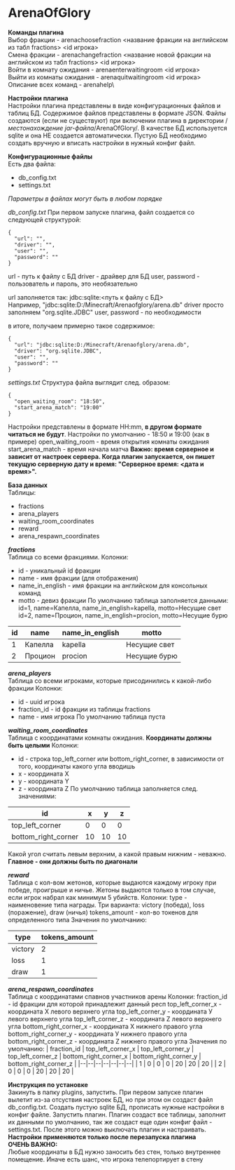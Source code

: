 

# ArenaOfGlory

**Команды плагина**\
Выбор фракции - arenachoosefraction <название фракции на английском из табл fractions> <id игрока>\
Смена фракции - arenachangefraction <название новой фракции на английском из табл fractions> <id игрока>\
Войти в комнату ожидания - arenaenterwaitingroom <id игрока>\
Выйти из комнаты ожидания - arenaquitwaitingroom <id игрока>\
Описание всех команд - arenahelp\

**Настройки плагина**\
Настройки плагина представлены в виде конфигурационных файлов и таблиц БД. Содержимое файлов представлены в формате JSON. Файлы создаются (если не существуют) при включении плагина в директории /*местонахождение jar-файла*/ArenaOfGlory/. В качестве БД используется sqlite и она НЕ создается автоматически. Пустую БД необходимо создать вручную и вписать настройки в нужный конфиг файл.

**Конфигурационные файлы**\
Есть два файла: 
 - db_config.txt 
 - settings.txt

*Параметры в файлах могут быть в любом порядке*

*db_config.txt*
При первом запуске плагина, файл создается со следующей структурой:
```
{
  "url": "",
  "driver": "",
  "user": "",
  "password": ""
}
```
url - путь к файлу с БД
driver - драйвер для БД
user, password - пользователь и пароль, это необязательно

url заполняется так: jdbc:sqlite:<путь к файлу с БД>\
Например, "jdbc:sqlite:D:/Minecraft/Arenaofglory/arena.db"
driver просто заполняем "org.sqlite.JDBC"
user, password - по необходимости

в итоге, получаем примерно такое содержимое:
```
{
  "url": "jdbc:sqlite:D:/Minecraft/Arenaofglory/arena.db",
  "driver": "org.sqlite.JDBC",
  "user": "",
  "password": ""
}
```

*settings.txt*
Структура файла выглядит след. образом:
```
{
  "open_waiting_room": "18:50",
  "start_arena_match": "19:00"
}
```
Настройки представлены в формате HH:mm, **в другом формате читаться не будут**. Настройки по умолчанию - 18:50 и 19:00 (как в примере)
open_waiting_room - время открытия комнаты ожидания
start_arena_match - время начала матча
**Важно: время серверное и зависит от настроек сервера. Когда плагин запускается, он пишет текущую серверную дату и время: "Серверное время: <дата и время>".** 

**База данных**\
Таблицы:

 - fractions
 - arena_players
 - waiting_room_coordinates
 - reward
 - arena_respawn_coordinates
 
 ***fractions***\
 Таблица со всеми фракциями.
 Колонки:
 - id - уникальный id фракции
 - name - имя фракции (для отображения)
 - name_in_english - имя фракции на английском для консольных команд
 - motto - девиз фракции
 По умолчанию таблица заполняется данными:
 id=1, name=Капелла, name_in_english=kapella, motto=Несущие свет
 id=2, name=Процион, name_in_english=procion, motto=Несущие бурю

| id | name | name_in_english | motto|
|--|--|--|--|
| 1 | Капелла| kapella | Несущие свет |
| 2 | Процион | procion | Несущие бурю |
 
***arena_players***\
Таблица со всеми игроками, которые присодинились к какой-либо фракции
Колонки:
 - id - uuid игрока
 - fraction_id - id фракции из таблицы fractions
 - name - имя игрока
По умолчанию таблица пуста

***waiting_room_coordinates***\
Таблица с координатами комнаты ожидания. **Координаты должны быть целыми**
Колонки:
 - id - строка top_left_corner или bottom_right_corner, в зависимости от
   того, координаты какого угла вводишь 
 - x - координата X     
 - y - координата Y     
 - z - координата Z
По умолчанию таблица заполняется след. значениями: 

| id | x | y | z |
|--|--|--|--|
| top_left_corner | 0 | 0 | 0 |
| bottom_right_corner | 10 | 10 | 10 |


Какой угол считать левым верхним, а какой правым нижним - неважно. **Главное - они должны быть по диагонали**

***reward***\
Таблица с кол-вом жетонов, которые выдаются каждому игроку при победе, проигрыше и ничье. Жетоны выдаются только в том случае, если игрок набрал как минимум 5 убийств.
Колонки:
type - наименовение типа награды. Три варианта: victory (победа), loss (поражение), draw (ничья)
tokens_amount - кол-во токенов для определенного типа
Значения по умолчанию:

| type | tokens_amount |
|--|--|
| victory | 2 |
| loss | 1 |
| draw | 1 |

***arena_respawn_coordinates***\
Таблица с координатами спавнов участников арены
Колонки:
fraction_id - id фракции для которой принадлежит данный респ
top_left_corner_x - координата Х левого верхнего угла
top_left_corner_y - координата У левого верхнего угла
top_left_corner_z - координата Z левого верхнего угла
bottom_right_corner_x - координата X нижнего правого угла
bottom_right_corner_y - координата У нижнего правого угла
bottom_right_corner_z - координата Z нижнего правого угла
Значения по умолчанию:
| fraction_id | top_left_corner_x | top_left_corner_y | top_left_corner_z | bottom_right_corner_x | bottom_right_corner_y | bottom_right_corner_z |
|--|--|--|--|--|--|--|
| 1 | 0 | 0 | 0 | 20 | 20 | 20 |
| 2 |  0 | 0 | 0 | 20 | 20 | 20 |

**Инструкция по установке**\
Закинуть в папку plugins, запустить. При первом запуске плагин вылетит из-за отсуствия настроек БД, но при этом он создаст файл db_config.txt. Создать пустую sqlite БД, прописать нужные настройки в конфиг файле. Запустить плагин. Плагин создаст все таблицы, заполнит их данными по умолчанию, так же создаст еще один конфиг файл - settings.txt. После этого можно выключать плагин и настраивать. **Настройки применяются только после перезапуска плагина**\
**ОЧЕНЬ ВАЖНО:**\
Любые координаты в БД нужно заносить без стен, только внутреннее помещение. Иначе есть шанс, что игрока телепортирует в стену
